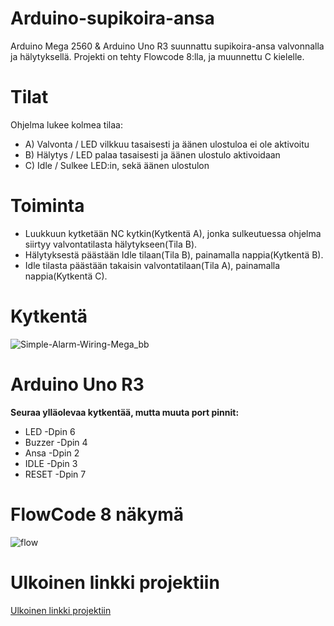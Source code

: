 # Arduino-supikoira-ansa
Arduino Mega 2560 &amp; Arduino Uno R3 suunnattu supikoira-ansa valvonnalla ja hälytyksellä. Projekti on tehty Flowcode 8:lla, ja muunnettu C kielelle.

# Tilat
Ohjelma lukee kolmea tilaa: <br>
* A) Valvonta / LED vilkkuu tasaisesti ja äänen ulostuloa ei ole aktivoitu <br>
* B) Hälytys / LED palaa tasaisesti ja äänen ulostulo aktivoidaan <br>
* C) Idle / Sulkee LED:in, sekä äänen ulostulon <br>

# Toiminta
* Luukkuun kytketään NC kytkin(Kytkentä A), jonka sulkeutuessa ohjelma siirtyy valvontatilasta hälytykseen(Tila B). <br>
* Hälytyksestä päästään Idle tilaan(Tila B), painamalla nappia(Kytkentä B). <br>
* Idle tilasta päästään takaisin valvontatilaan(Tila A), painamalla nappia(Kytkentä C).

# Kytkentä
![Simple-Alarm-Wiring-Mega_bb](https://user-images.githubusercontent.com/52996898/79853653-fe3bf580-83d0-11ea-8ad8-a59bfde9761d.png)
# Arduino Uno R3
**Seuraa ylläolevaa kytkentää, mutta muuta port pinnit:** <br>
* LED -Dpin 6 <br>
* Buzzer -Dpin 4 <br>
* Ansa -Dpin 2 <br>
* IDLE -Dpin 3 <br>
* RESET -Dpin 7

# FlowCode 8 näkymä
![flow](https://user-images.githubusercontent.com/52996898/79854002-730f2f80-83d1-11ea-8fa9-406e179db03f.PNG)

# Ulkoinen linkki projektiin
<a Href="https://www.dropbox.com/home/Home/Arduino/Simple-Alarm-S2-W-LED">Ulkoinen linkki projektiin</a>
